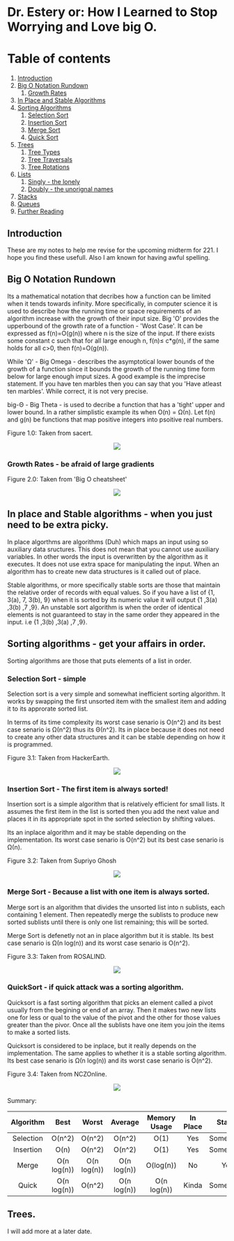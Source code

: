 # Dr. Estery or: How I Learned to Stop Worrying and Love big O. 

# Table of contents
1. [Introduction](#introduction)
2. [Big O Notation Rundown](#paragraph1)
    1. [Growth Rates](#subparagraph1)
3. [In Place and Stable Algorithms](#paragraph2)
4. [Sorting Algorithms](#paragraph3)
    1. [Selection Sort](#subparagraph4)
    2. [Insertion Sort](#subparagraph5)
    3. [Merge Sort](#subparagraph6)
    4. [Quick Sort](#subparagraph7)
5. [Trees](#paragraph4)
    1. [Tree Types](#subparagraph6)
    2. [Tree Traversals](#subparagraph7)
    3. [Tree Rotations](#subparagraph8)
6. [Lists](#paragraph5)
    1. [Singly - the lonely](#subparagraph9)
    2. [Doubly - the unorignal names](#subparagraph8)
7. [Stacks](#paragraph6)
8. [Queues](#paragraph7)
9. [Further Reading](#paragraph8)


## Introduction <a name="introduction"></a>
These are my notes to help me revise for the upcoming midterm for 221. I hope you find these usefull. Also I am known for having awful spelling.

## Big O Notation Rundown <a name="paragraph1"></a>
Its a mathematical notation that decribes how a function can be limited when it tends towards infinity. More specifically, in computer science it is used to describe how the running time or space requirements of an algorithm increase with the growth of their input size. Big 'O' provides the upperbound of the growth rate of a function - 'Wost Case'. It can be expressed as f(n)=O(g(n)) where n is the size of the input. If there exists some constant c such that for all large enough n, f(n)≤ c*g(n), if the same holds for all c>0, then f(n)=O(g(n)).

While 'Ω' - Big Omega - describes the asymptotical lower bounds of the growth of a function since it bounds the growth of the running time form below for large enough imput sizes. A good example is the imprecise statement. If you have ten marbles then you can say that you 'Have atleast ten marbles'. While correct, it is not very precise. 

big-Θ - Big Theta - is used to decribe a function that has a 'tight' upper and lower bound. In a rather simplistic example its when O(n) = Ω(n). Let f(n) and g(n) be functions that map positive integers into psoitive real numbers. 

Figure 1.0: Taken from sacert. 
<p align="center">
  <img src="https://i.imgur.com/4kZ9Fe8.png">
</p>


### Growth Rates - be afraid of large gradients <a name="subparagraph1"></a>
Figure 2.0: Taken from 'Big O cheatsheet' 
<p align="center">
  <img src="https://i.imgur.com/ZFG8gfG.png">
</p>

## In place and Stable algorithms - when you just need to be extra picky. <a name="paragraph2"></a>
In place algorthms are algorithms (Duh) which maps an input using so auxiliary data sructures. This does not mean that you cannot use auxiliary variables. In other words the input is overwritten by the algorithm as it executes. It does not use extra space for manipulating the input. When an algorithm has to create new data structures is it called out of place. 

Stable algorithms, or more specifically stable sorts are those that maintain the relative order of records with equal values. So if you have a list of {1, 3(a), 7, 3(b), 9} when it is sorted by its numeric value it will output {1 ,3(a) ,3(b) ,7 ,9}. An unstable sort algorithm is when the order of identical elements is not guaranteed to stay in the same order they appeared in the input. i.e  {1 ,3(b) ,3(a) ,7 ,9}.

## Sorting algorithms - get your affairs in order. <a name="paragraph3"></a>
Sorting algorithms are those that puts elements of a list in order. 

### Selection Sort - simple <a name="subparagraph2"></a>
Selection sort is a very simple and somewhat inefficient sorting algorithm. It works by swapping the first unsorted item with the smallest item and adding it to its approrate sorted list. 

In terms of its time complexity its worst case senario is O(n^2) and its best case senario is Ω(n^2) thus its Θ(n^2). Its in place because it does not need to create any other data structures and it can be stable depending on how it is programmed. 

Figure 3.1: Taken from HackerEarth.
<p align="center">
  <img src="https://he-s3.s3.amazonaws.com/media/uploads/2888f5b.png">
</p>

### Insertion Sort - The first item is always sorted! <a name="subparagraph3"></a>
Insertion sort is a simple algorithm that is relatively efficient for small lists. It assumes the first item in the list is sorted then you add the next value and places it in its appropriate spot in the sorted selection by shifting values. 

Its an inplace algorithm and it may be stable depending on the implementation. Its worst case senario is O(n^2) but its best case senario is Ω(n).

Figure 3.2: Taken from Supriyo Ghosh
<p align="center">
  <img src="https://media.licdn.com/media/gcrc/dms/image/C5112AQHNYaMUMohXxA/article-cover_image-shrink_600_2000/0?e=2128291200&v=beta&t=jHdAZ7HJCPgmXkuRJ1EkDW37myYH2IWQOljVmiCTdNo">
</p>

### Merge Sort - Because a list with one item is always sorted. <a name="subparagraph4"></a>
Merge sort is an algorithm that divides the unsorted list into n sublists, each containing 1 element. Then repeatedly merge the sublists to produce new sorted sublists until there is only one list remaining; this will be sorted. 

Merge Sort is defenetly not an in place algorithm but it is stable. Its best case senario is Ω(n log(n)) and its worst case senario is O(n^2). 

Figure 3.3: Taken from ROSALIND.
<p align="center">
  <img src="https://i.imgur.com/9IC043f.png">
</p>

### QuickSort - if quick attack was a sorting algorithm. <a name="subparagraph5"></a>
Quicksort is a fast sorting algorithm that picks an element called a pivot usually from the begining or end of an array. Then it makes two new lists one for less or qual to the value of the pivot and the other for those values greater than the pivor. Once all the sublists have one item you join the items to make a sorted lists.

Quicksort is considered to be inplace, but it really depends on the implementation. The same applies to whether it is a stable sorting algorithm. Its best case senario is Ω(n log(n)) and its worst case senario is O(n^2).

Figure 3.4: Taken from NCZOnline.
<p align="center">
  <img src="https://www.nczonline.net/images/wp-content/uploads/2012/11/quicksort_partition1.png">
</p>

Summary:

| Algorithm     | Best | Worst       | Average     | Memory Usage| In Place |Stable |
|:-------------:|:----:|:-----------:|:-----------:|:-----------:|:-----:|:-----:|
| Selection     | O(n^2) | O(n^2)      | O(n^2)      | O(1)        | Yes | Sometimes |
| Insertion     | O(n) | O(n^2)      | O(n^2)      | O(1)        |Yes | Sometimes |
| Merge | O(n log(n))  | O(n log(n)) | O(n log(n)) | O(log(n))   | No | Yes|
| Quick | O(n log(n))  | O(n^2)      | O(n log(n)) | O(n log(n)) | Kinda | Sometimes |

## Trees. <a name="paragraph3"></a>
I will add more at a later date.
